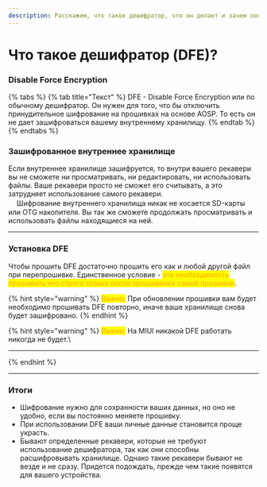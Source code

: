 ```yaml
---
description: Расскажем, что такое дешифратор, что он делает и зачем оон нужен.
---
```


# Что такое дешифратор (DFE)?

### **Disable Force Encryption**

{% tabs %}
{% tab title="Текст" %}
DFE - Disable Force Encryption или по обычному дешифратор. Он нужен для того, что бы отключить принудительное шифрование на прошивках на основе AOSP. То есть он не дает зашифроваться вашему внутреннему хранилищу.
{% endtab %}
{% endtabs %}



### **Зашифрованное внутреннее хранилище**

&#x20;   Если внутреннее хранилище зашифруется, то внутри вашего рекавери вы не сможете ни просматривать, ни редактировать, ни использовать файлы. Ваше рекавери просто не сможет его считывать, а это затрудняет использование самого рекавери.\
ᅠ    Шифрование внутреннего хранилища никак не косается SD-карты или OTG накопителя. Вы так же сможете продолжать просматривать и использовать файлы находящиеся на ней.

****

### **Установка DFE**

&#x20;   Чтобы прошить DFE достаточно прошить его как и любой другой файл при перепрошивке. Единственное условие - <mark style="color:orange;">это необходимость прошивать его строго только после прошивания самой прошивки</mark>.&#x20;

{% hint style="warning" %}
<mark style="color:orange;">Важно:</mark> При обновлении прошивки вам будет необходимо прошивать DFE повторно, иначе ваше хранилище снова будет зашифровано.
{% endhint %}

{% hint style="warning" %}
<mark style="color:orange;">Важно:</mark> На MIUI никакой DFE работать никогда не будет.\
****
{% endhint %}

****

### **Итоги**

* Шифрование нужно для сохранности ваших данных, но оно не удобно, если вы постоянно меняете прошивку.
* При использовании DFE ваши личные данные становится проще украсть.
* Бывают определенные рекавери, которые не требуют использование дешифратора, так как они способны расшифровывать хранилище. Однако такие рекавери бывают не везде и не сразу. Придется подождать, прежде чем такие появятся для вашего устройства.
